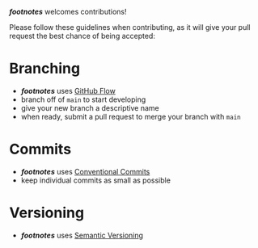 ***footnotes*** welcomes contributions!

Please follow these guidelines when contributing, as it will give your pull request the best chance of being accepted:

# Branching

- ***footnotes*** uses [GitHub Flow](https://githubflow.github.io/)
- branch off of `main` to start developing
- give your new branch a descriptive name
- when ready, submit a pull request to merge your branch with `main`

# Commits

- ***footnotes*** uses [Conventional Commits](https://www.conventionalcommits.org)
- keep individual commits as small as possible

# Versioning

- ***footnotes*** uses [Semantic Versioning](https://semver.org/)

